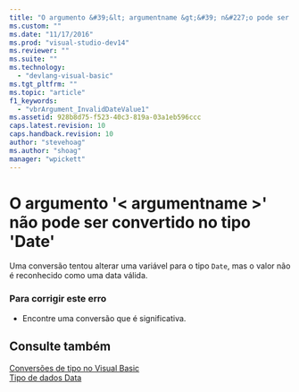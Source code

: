 ```yaml
---
title: "O argumento &#39;&lt; argumentname &gt;&#39; n&#227;o pode ser convertido no tipo &#39;Date&#39; | Microsoft Docs"
ms.custom: ""
ms.date: "11/17/2016"
ms.prod: "visual-studio-dev14"
ms.reviewer: ""
ms.suite: ""
ms.technology: 
  - "devlang-visual-basic"
ms.tgt_pltfrm: ""
ms.topic: "article"
f1_keywords: 
  - "vbrArgument_InvalidDateValue1"
ms.assetid: 928b8d75-f523-40c3-819a-03a1eb596ccc
caps.latest.revision: 10
caps.handback.revision: 10
author: "stevehoag"
ms.author: "shoag"
manager: "wpickett"
---
```

# O argumento &#39;&lt; argumentname &gt;&#39; n&#227;o pode ser convertido no tipo &#39;Date&#39;
Uma conversão tentou alterar uma variável para o tipo `Date`, mas o valor não é reconhecido como uma data válida.  
  
### Para corrigir este erro  
  
-   Encontre uma conversão que é significativa.  
  
## Consulte também  
 [Conversões de tipo no Visual Basic](../../visual-basic/programming-guide/language-features/data-types/type-conversions.md)   
 [Tipo de dados Data](../../visual-basic/language-reference/data-types/date-data-type.md)